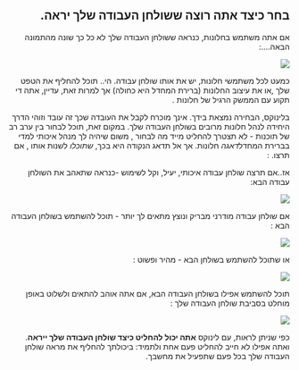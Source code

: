 

<div id="corps" class="rtl" dir="rtl">

<h2>בחר כיצד אתה רוצה ששולחן העבודה שלך יראה.</h2>

אם אתה משתמש בחלונות, כנראה ששולחן העבודה שלך לא כל כך שונה מהתמונה הבאה....:

<img src="Images/windows_vista.jpg" />

 כמעט לכל משתמשי חלונות, יש את אותו שולחן עבודה. הי.. תוכל להחליף את הטפט שלך ,או את עיצוב החלונות (ברירת המחדל היא כחולה) אך למרות זאת, עדיין, אתה די תקוע עם הממשק הרגיל של חלונות .

 
בלינוקס, הבחירה נמצאת בידך. אינך מוכרח לקבל את העובדה שכך זה עובד וזוהי הדרך היחידה לנהל חלונות מרובים בשולחן העבודה שלך. במקום זאת, תוכל לבחור בין ערב רב של תוכנות - לא תצטרך להחליט מייד מה לבחור , משום שיהיה לך מנהל איכותי למדי בברירת המחדל<i>דאגה</i> חלונות. אך אל תדאג הנקודה היא בכך, <i> שתוכלו </i>לשנות אותו , אם תרצו. :

אז..אם תרצה שולחן עבודה איכותי, יעיל, וקל לשימוש -כנראה שתאהב את השולחן עבודה הבא:

<img src="Images/ubuntu.jpg"/>

 אם שולחן עבודה מודרני מבריק ונוצץ מתאים לך יותר - תוכל להשתמש בשולחן העבודה הבא :

<img src="Images/kde.png" />

או שתוכל להשתמש בשולחן הבא - מהיר ופשוט :

<img src="Images/xfce.jpg" />

תוכל להשתמש אפילו בשולחן העבודה הבא, אם אתה אוהב להתאים ולשלוט באופן מוחלט בסביבת שולחן העבודה שלך :

<img src="Images/wm.jpg" />

כפי שניתן לראות, עם לינוקס
<b>אתה יכול להחליט כיצד שולחן העבודה שלך ייראה</b>.
ואתה אפילו לא חייב להחליט פעם אחת ולתמיד: ביכולתך להחליף את מראה שולחן העבודה שלך בכל פעם שתפעיל את מחשבך.





